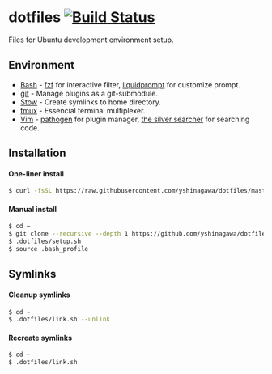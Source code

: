 # dotfiles [![Build Status](https://travis-ci.com/yshinagawa/dotfiles.svg?branch=master)](https://travis-ci.com/yshinagawa/dotfiles)

Files for Ubuntu development environment setup.

## Environment
* [Bash](https://www.gnu.org/software/bash/) - [fzf](https://github.com/junegunn/fzf) for interactive filter, [liquidprompt](https://github.com/nojhan/liquidprompt) for customize prompt.
* [git](https://git-scm.com/) - Manage plugins as a git-submodule.
* [Stow](https://www.gnu.org/software/stow/) - Create symlinks to home directory.
* [tmux](https://github.com/tmux/tmux) - Essencial terminal multiplexer.
* [Vim](https://www.vim.org/) - [pathogen](https://github.com/tpope/vim-pathogen) for plugin manager, [the silver searcher](https://geoff.greer.fm/ag/) for searching code.

## Installation
#### One-liner install
```bash
$ curl -fsSL https://raw.githubusercontent.com/yshinagawa/dotfiles/master/install | bash && source ~/.bash_profile
```

#### Manual install
```bash
$ cd ~
$ git clone --recursive --depth 1 https://github.com/yshinagawa/dotfiles.git ".dotfiles"
$ .dotfiles/setup.sh
$ source .bash_profile
```

## Symlinks
#### Cleanup symlinks
```bash
$ cd ~
$ .dotfiles/link.sh --unlink
```

#### Recreate symlinks
```bash
$ cd ~
$ .dotfiles/link.sh
```
